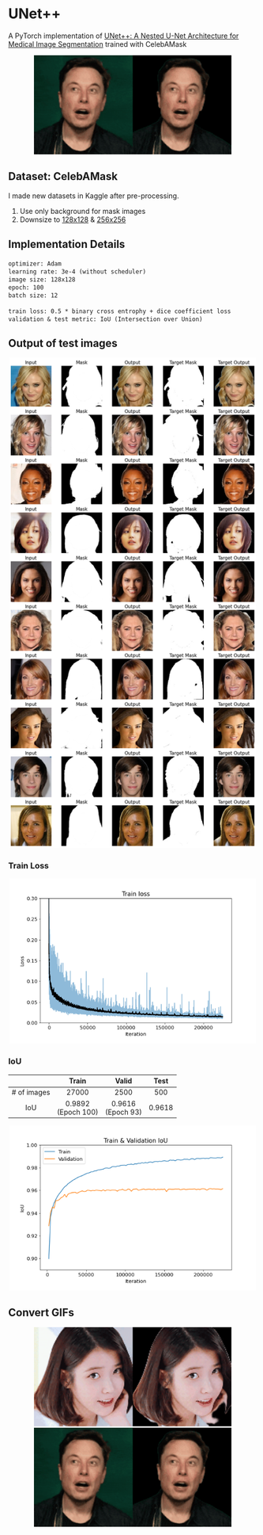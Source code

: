 # UNet++
A PyTorch implementation of [UNet++: A Nested U-Net Architecture for Medical Image Segmentation](https://arxiv.org/abs/1807.10165) trained with CelebAMask

<p align="center">
  <img src="./images/elon-combined.gif" width="400"/>
</p>

## Dataset: CelebAMask
I made new datasets in Kaggle after pre-processing.  
1. Use only background for mask images
2. Downsize to [128x128](https://www.kaggle.com/datasets/kimjiyeop/celeba-128-onlybg) & [256x256](https://www.kaggle.com/datasets/kimjiyeop/celeba-256-onlybg)  

## Implementation Details
```
optimizer: Adam
learning rate: 3e-4 (without scheduler)
image size: 128x128
epoch: 100
batch size: 12

train loss: 0.5 * binary cross entrophy + dice coefficient loss
validation & test metric: IoU (Intersection over Union)
```

## Output of test images
<p align="center">
  <img src="./images/result.png" style="width:500px;"/>
</p>

### Train Loss
<p align="center">
  <img src="./images/loss.png" style="width:500px;"/>
</p>

### IoU
||Train|Valid|Test|
|:---:|:---:|:---:|:---:|
|# of images|27000|2500|500|
|IoU|0.9892</br>(Epoch 100)|0.9616</br>(Epoch 93)|0.9618|

<p align="center">
  <img src="./images/iou.png" style="width:500px;"/>
</p>

## Convert GIFs
<p align="center">
  <img src="./images/iu-combined.gif" width="400"/>
  <img src="./images/elon-combined.gif" width="400"/>
</p>
